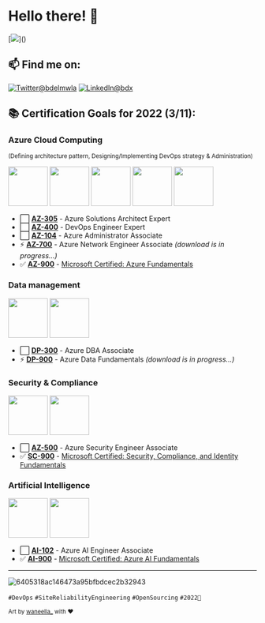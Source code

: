 # Hello there! 👋
[![](https://visitor-badge.glitch.me/badge?page_id=najx.visitor-badge")]()

## 📫 Find me on:
 
  <a href="https://twitter.com/bdelmwla"><img src="https://img.shields.io/badge/Twitter--_.svg?style=social&logo=twitter" alt="Twitter@bdelmwla"></a>
  <a href="https://www.linkedin.com/in/abdx"><img src="https://img.shields.io/badge/LinkedIn--_.svg?style=social&logo=linkedin" alt="LinkedIn@bdx"></a>

## **📚 Certification Goals for 2022 (3/11):**

### **Azure Cloud Computing**
<sub>(Defining architecture pattern, Designing/Implementing DevOps strategy & Administration)</sup>

<img src="https://user-images.githubusercontent.com/60783263/156945618-b549ccc3-37f6-46fc-ba01-a9b4be47e7e5.png" width="80" height="80"> <img src="https://user-images.githubusercontent.com/60783263/156946222-7e5ffb12-65b0-46fe-980a-d5438052446c.png" width="80" height="80"> <img src="https://user-images.githubusercontent.com/60783263/156946223-0360b1ac-b66b-430f-a8cf-666fd13814d4.png" width="80" height="80"> <img src="https://user-images.githubusercontent.com/60783263/156946224-3fdf6e0f-d5bf-49d2-9034-5aa5fef1f83e.png" width="80" height="80"> <img src="https://user-images.githubusercontent.com/60783263/156946225-ebbceb0c-4689-484a-b8e1-ab35d67607b5.png" width="80" height="80">

- ⬜️ **[AZ-305](https://docs.microsoft.com/en-us/learn/certifications/azure-solutions-architect/)** - Azure Solutions Architect Expert
- ⬜️ **[AZ-400](https://docs.microsoft.com/en-us/learn/certifications/devops-engineer/)** - DevOps Engineer Expert
- ⬜️ **[AZ-104](https://docs.microsoft.com/en-us/learn/certifications/azure-administrator/)** - Azure Administrator Associate
- ⚡ **[AZ-700](https://docs.microsoft.com/en-us/learn/certifications/azure-network-engineer-associate/)** - Azure Network Engineer Associate _(download is in progress...)_
- ✅ **[AZ-900](https://docs.microsoft.com/en-us/learn/certifications/azure-fundamentals/)** - [Microsoft Certified: Azure Fundamentals](https://www.credly.com/badges/a5f5d416-cdcc-4e81-834b-f1a8555f1a31)

### **Data management**

<img src="https://user-images.githubusercontent.com/60783263/156945873-6993fa5f-27cd-47bb-be07-6f2390032930.png" width="80" height="80"> <img src="https://user-images.githubusercontent.com/60783263/156945874-f4041771-e55f-4e17-9e34-dd4a78ec3d8b.png" width="80" height="80">

- ⬜️ **[DP-300](https://docs.microsoft.com/en-us/learn/certifications/azure-database-administrator-associate/)** - Azure DBA Associate
- ⚡ **[DP-900](https://docs.microsoft.com/en-us/learn/certifications/azure-data-fundamentals/)** - Azure Data Fundamentals _(download is in progress...)_

### **Security & Compliance**

<img src="https://user-images.githubusercontent.com/60783263/157124139-38ecb020-fee3-4f5b-80b7-fe7380255ebd.png" width="80" height="80"> <img src="https://user-images.githubusercontent.com/60783263/156946015-ec505512-077b-4470-a8d2-adabb4e82fe1.png" width="80" height="80">

- ⬜️ **[AZ-500](https://docs.microsoft.com/en-us/learn/certifications/azure-security-engineer/)** - Azure Security Engineer Associate
- ✅ **[SC-900](https://docs.microsoft.com/en-us/learn/certifications/security-compliance-and-identity-fundamentals/)** - [Microsoft Certified: Security, Compliance, and Identity Fundamentals](https://www.credly.com/earner/earned/badge/d9ac62f0-6f68-4f7d-80cf-73321e5ccff7)

### **Artificial Intelligence**

<img src="https://user-images.githubusercontent.com/60783263/156945247-962f1e1d-c5c5-4703-a012-87dd3f87ef25.png" width="80" height="80"> <img src="https://user-images.githubusercontent.com/60783263/156945458-e9336db0-a6a9-4ea9-b1f1-53bc8723d347.png" width="80" height="80">

- ⬜️ **[AI-102](https://docs.microsoft.com/en-us/learn/certifications/azure-ai-engineer/)** - Azure AI Engineer Associate
- ✅ **[AI-900](https://docs.microsoft.com/en-us/learn/certifications/azure-ai-fundamentals/)** - [Microsoft Certified: Azure AI Fundamentals](https://www.credly.com/earner/earned/badge/74371a5f-67be-4443-b6a0-223f5849f8d0)

---

![6405318ac146473a95bfbdcec2b32943](https://user-images.githubusercontent.com/11095731/136881424-89ef97ea-51eb-4910-9d86-9ccd2e77fcf0.gif)

`#DevOps` `#SiteReliabilityEngineering` `#OpenSourcing` `#2022🚀`

<sub>Art by [waneella_](https://twitter.com/waneella_) with ❤️</sup>

<!--
 - 🤔 I’m looking for help with ...
 - ⚡ Fun fact: ...
-->
